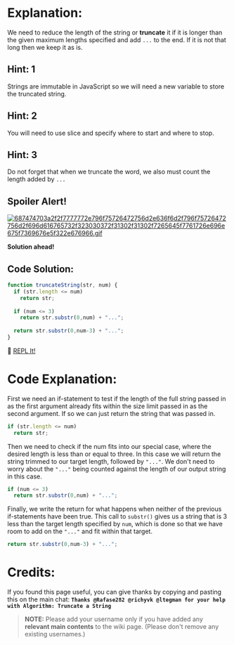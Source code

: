 # Explanation:
We need to reduce the length of the string or **truncate** it if it is longer than the given maximum lengths specified and add `...` to the end. If it is not that long then we keep it as is.

## Hint: 1
Strings are immutable in JavaScript so we will need a new variable to store the truncated string.

## Hint: 2
You will need to use slice and specify where to start and where to stop.

## Hint: 3
Do not forget that when we truncate the word, we also must count the length added by `...`

## Spoiler Alert!
[![687474703a2f2f7777772e796f75726472756d2e636f6d2f796f75726472756d2f696d616765732f323030372f31302f31302f7265645f7761726e696e675f7369676e5f322e676966.gif](https://files.gitter.im/FreeCodeCamp/Wiki/nlOm/thumb/687474703a2f2f7777772e796f75726472756d2e636f6d2f796f75726472756d2f696d616765732f323030372f31302f31302f7265645f7761726e696e675f7369676e5f322e676966.gif)](https://files.gitter.im/FreeCodeCamp/Wiki/nlOm/687474703a2f2f7777772e796f75726472756d2e636f6d2f796f75726472756d2f696d616765732f323030372f31302f31302f7265645f7761726e696e675f7369676e5f322e676966.gif)

**Solution ahead!**

## Code Solution:

```js
function truncateString(str, num) {
  if (str.length <= num)
    return str;
  
  if (num <= 3)
    return str.substr(0,num) + "...";
  
  return str.substr(0,num-3) + "...";
}
```

:rocket: [REPL It!](https://repl.it/CLjU/23)

# Code Explanation:
First we need an if-statement to test if the length of the full string passed in as the first argument already fits within the size limit passed in as the second argument. If so we can just return the string that was passed in.

```js
if (str.length <= num)
  return str;
```

Then we need to check if the num fits into our special case, where the desired length is less than or equal to three. In this case we will return the string trimmed to our target length, followed by `"..."`. We don't need to worry about the `"..."` being counted against the length of our output string in this case.

```js
if (num <= 3)
  return str.substr(0,num) + "...";
```

Finally, we write the return for what happens when neither of the previous if-statements have been true. This call to `substr()` gives us a string that is 3 less than the target length specified by `num`, which is done so that we have room to add on the `"..."` and fit within that target.

```js
return str.substr(0,num-3) + "...";
```

# Credits:
If you found this page useful, you can give thanks by copying and pasting this on the main chat: **`Thanks @Rafase282 @richyvk @ltegman for your help with Algorithm: Truncate a String`**

> **NOTE:** Please add your username only if you have added any **relevant main contents** to the wiki page. (Please don't remove any existing usernames.)
